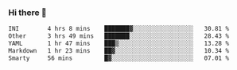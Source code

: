 ### Hi there 👋

<!--
**urzz/urzz** is a ✨ _special_ ✨ repository because its `README.md` (this file) appears on your GitHub profile.

Here are some ideas to get you started:

- 🔭 I’m currently working on ...
- 🌱 I’m currently learning ...
- 👯 I’m looking to collaborate on ...
- 🤔 I’m looking for help with ...
- 💬 Ask me about ...
- 📫 How to reach me: ...
- 😄 Pronouns: ...
- ⚡ Fun fact: ...
-->

<!--START_SECTION:waka-->

```txt
INI        4 hrs 8 mins    ███████▓░░░░░░░░░░░░░░░░░   30.81 %
Other      3 hrs 49 mins   ███████░░░░░░░░░░░░░░░░░░   28.43 %
YAML       1 hr 47 mins    ███▒░░░░░░░░░░░░░░░░░░░░░   13.28 %
Markdown   1 hr 23 mins    ██▓░░░░░░░░░░░░░░░░░░░░░░   10.34 %
Smarty     56 mins         █▓░░░░░░░░░░░░░░░░░░░░░░░   07.01 %
```

<!--END_SECTION:waka-->
